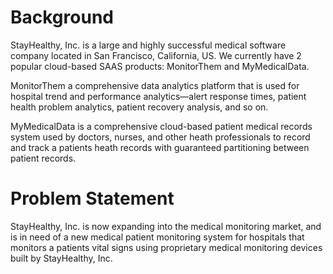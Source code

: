 # Background
StayHealthy, Inc. is a large and highly successful medical software company located in San Francisco, California, US. We currently have 2 popular cloud-based SAAS products: MonitorThem and MyMedicalData.

MonitorThem a comprehensive data analytics platform that is used for hospital trend and performance analytics—alert response times, patient health problem analytics, patient recovery analysis, and so on.

MyMedicalData is a comprehensive cloud-based patient medical records system used by doctors, nurses, and other heath professionals to record and track a patients heath records with guaranteed partitioning between patient records.

# Problem Statement
StayHealthy, Inc. is now expanding into the medical monitoring market, and is in need of a new medical patient monitoring system for hospitals that monitors a patients vital signs using proprietary medical monitoring devices built by StayHealthy, Inc.